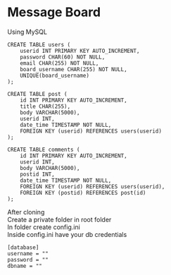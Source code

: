 # Message Board
Using MySQL
```MySQL
CREATE TABLE users (
    userid INT PRIMARY KEY AUTO_INCREMENT,
    password CHAR(60) NOT NULL,
    email CHAR(255) NOT NULL,
    board_username CHAR(255) NOT NULL,
    UNIQUE(board_username)
); 

CREATE TABLE post (
    id INT PRIMARY KEY AUTO_INCREMENT,
    title CHAR(255),
    body VARCHAR(5000),
    userid INT,
    date_time TIMESTAMP NOT NULL,
    FOREIGN KEY (userid) REFERENCES users(userid)
);

CREATE TABLE comments (
    id INT PRIMARY KEY AUTO_INCREMENT,
    userid INT,
    body VARCHAR(5000),
    postid INT,
    date_time TIMESTAMP NOT NULL,
    FOREIGN KEY (userid) REFERENCES users(userid),
    FOREIGN KEY (postid) REFERENCES post(id)
);
```

After cloning\
Create a private folder in root folder\
In folder create config.ini\
Inside config.ini have your db credentials
```
[database]
username = ""
password = ""
dbname = ""
```